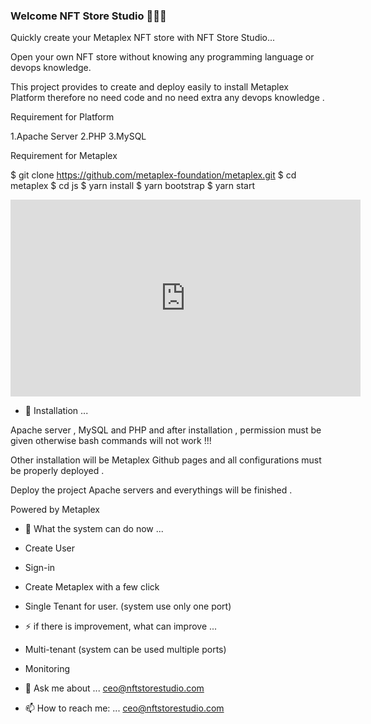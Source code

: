 ### Welcome NFT Store Studio 👋👋👋 


Quickly create your Metaplex NFT store with NFT Store Studio...

Open your own NFT store without knowing any programming language or devops knowledge.

This project provides to create and deploy easily to install Metaplex Platform therefore no need code and no need extra any devops knowledge . 

Requirement for Platform  

1.Apache Server
2.PHP
3.MySQL

Requirement for Metaplex

$ git clone https://github.com/metaplex-foundation/metaplex.git
$ cd metaplex
$ cd js
$ yarn install
$ yarn bootstrap
$ yarn start

<iframe width="560" height="315" src="https://www.youtube.com/embed/JXc2XmR_u78" title="YouTube video player" frameborder="0" allow="accelerometer; autoplay; clipboard-write; encrypted-media; gyroscope; picture-in-picture" allowfullscreen></iframe>

- 🔭 Installation ...

Apache server , MySQL and PHP and after installation , permission must be given otherwise bash commands will not work !!!

Other installation will be Metaplex Github pages and all configurations must be properly deployed .

Deploy the project Apache servers and everythings will be finished .

Powered by Metaplex

- 🤔 What the system can do now ...
- Create User
- Sign-in
- Create Metaplex with a few click 
- Single Tenant for user. (system use only one port) 

- ⚡ if there is improvement, what can improve ...
- Multi-tenant (system can be used multiple ports)
- Monitoring 


<!--
- 🌱 I’m currently learning ...
- 👯 I’m looking to collaborate on ...
- 🤔 I’m looking for help with ...
- 😄 Pronouns: ...
- ⚡ Fun fact: ... 
-->

- 💬 Ask me about ...
ceo@nftstorestudio.com

- 📫 How to reach me: ...
ceo@nftstorestudio.com


